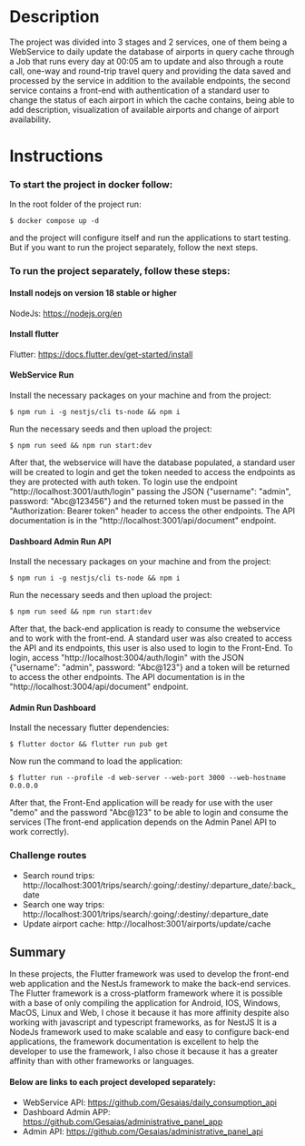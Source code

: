 # Description
The project was divided into 3 stages and 2 services, one of them being a WebService to daily update the database of airports in query cache through a Job that runs every day at 00:05 am to update and also through a route call, one-way and round-trip travel query and providing the data saved and processed by the service in addition to the available endpoints, the second service contains a front-end with authentication of a standard user to change the status of each airport in which the cache contains, being able to add description, visualization of available airports and change of airport availability.

# Instructions
### To start the project in docker follow:

In the root folder of the project run:

```
$ docker compose up -d
```

and the project will configure itself and run the applications to start testing. But if you want to run the project separately, follow the next steps.

### To run the project separately, follow these steps:
#### Install nodejs on version 18 stable or higher
NodeJs: https://nodejs.org/en

#### Install flutter
Flutter: https://docs.flutter.dev/get-started/install

#### WebService Run
Install the necessary packages on your machine and from the project:
```
$ npm run i -g nestjs/cli ts-node && npm i
```

Run the necessary seeds and then upload the project:
```
$ npm run seed && npm run start:dev
```

After that, the webservice will have the database populated, a standard user will be created to login and get the token needed to access the endpoints as they are protected with auth token. To login use the endpoint "http://localhost:3001/auth/login" passing the JSON {"username": "admin", password: "Abc@123456"} and the returned token must be passed in the "Authorization: Bearer token" header to access the other endpoints. The API documentation is in the "http://localhost:3001/api/document" endpoint.

#### Dashboard Admin Run API
Install the necessary packages on your machine and from the project:
```
$ npm run i -g nestjs/cli ts-node && npm i
```

Run the necessary seeds and then upload the project:
```
$ npm run seed && npm run start:dev
```

After that, the back-end application is ready to consume the webservice and to work with the front-end. A standard user was also created to access the API and its endpoints, this user is also used to login to the Front-End. To login, access "http://localhost:3004/auth/login" with the JSON {"username": "admin", password: "Abc@123"} and a token will be returned to access the other endpoints. The API documentation is in the "http://localhost:3004/api/document" endpoint.

#### Admin Run Dashboard
Install the necessary flutter dependencies:
```
$ flutter doctor && flutter run pub get
```

Now run the command to load the application:
```
$ flutter run --profile -d web-server --web-port 3000 --web-hostname 0.0.0.0
```

After that, the Front-End application will be ready for use with the user "demo" and the password "Abc@123" to be able to login and consume the services (The front-end application depends on the Admin Panel API to work correctly).

### Challenge routes
- Search round trips: http://localhost:3001/trips/search/:going/:destiny/:departure_date/:back_date
- Search one way trips: http://localhost:3001/trips/search/:going/:destiny/:departure_date
- Update airport cache: http://localhost:3001/airports/update/cache

## Summary
In these projects, the Flutter framework was used to develop the front-end web application and the NestJs framework to make the back-end services. The Flutter framework is a cross-platform framework where it is possible with a base of only compiling the application for Android, IOS, Windows, MacOS, Linux and Web, I chose it because it has more affinity despite also working with javascript and typescript frameworks, as for NestJS It is a NodeJs framework used to make scalable and easy to configure back-end applications, the framework documentation is excellent to help the developer to use the framework, I also chose it because it has a greater affinity than with other frameworks or languages.

#### Below are links to each project developed separately:
- WebService API: https://github.com/Gesaias/daily_consumption_api
- Dashboard Admin APP: https://github.com/Gesaias/administrative_panel_app
- Admin API: https://github.com/Gesaias/administrative_panel_api

